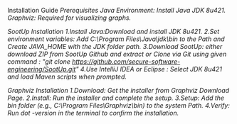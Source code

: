 </em>Installation Guide<em>
Prerequisites
Java Environment: Install Java JDK 8u421.
<br>
Graphviz: Required for visualizing graphs.

SootUp Installation
 1.Install Java:Download and install JDK 8u421.
 2.Set environment variables: Add C:\Program Files\Java\jdk\bin to the Path and Create JAVA_HOME with the JDK folder path.
 3.Download SootUp: either download ZIP from SootUp Github and extract or Clone via Git using given command : "git clone https://github.com/secure-software-engineering/SootUp.git"
 4.Use IntelliJ IDEA or Eclipse : Select JDK 8u421 and load Maven scripts when prompted.

Graphviz Installation
 1.Download: Get the installer from Graphviz Download Page.
 2.Install: Run the installer and complete the setup.
 3.Setup: Add the bin folder (e.g., C:\Program Files\Graphviz\bin) to the system Path.
 4.Verify: Run dot -version in the terminal to confirm the installation.
